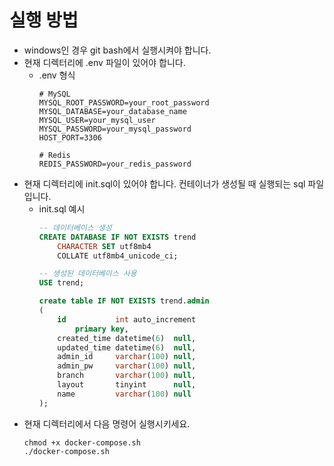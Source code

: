 # 실행 방법

- windows인 경우 git bash에서 실행시켜야 합니다.
- 현재 디렉터리에 .env 파일이 있어야 합니다.
  - .env 형식
    ``` properties
    # MySQL
    MYSQL_ROOT_PASSWORD=your_root_password
    MYSQL_DATABASE=your_database_name
    MYSQL_USER=your_mysql_user
    MYSQL_PASSWORD=your_mysql_password
    HOST_PORT=3306
    
    # Redis
    REDIS_PASSWORD=your_redis_password
    ```
- 현재 디렉터리에 init.sql이 있어야 합니다. 컨테이너가 생성될 때 실행되는 sql 파일입니다.
  - init.sql 예시
    ``` sql
    -- 데이터베이스 생성
    CREATE DATABASE IF NOT EXISTS trend
        CHARACTER SET utf8mb4
        COLLATE utf8mb4_unicode_ci;

    -- 생성된 데이터베이스 사용
    USE trend;

    create table IF NOT EXISTS trend.admin
    (
        id           int auto_increment
            primary key,
        created_time datetime(6)  null,
        updated_time datetime(6)  null,
        admin_id     varchar(100) null,
        admin_pw     varchar(100) null,
        branch       varchar(100) null,
        layout       tinyint      null,
        name         varchar(100) null
    );
    ```
- 현재 디렉터리에서 다음 명령어 실행시키세요. </br>
  ``` shell
  chmod +x docker-compose.sh
  ./docker-compose.sh
  ```

